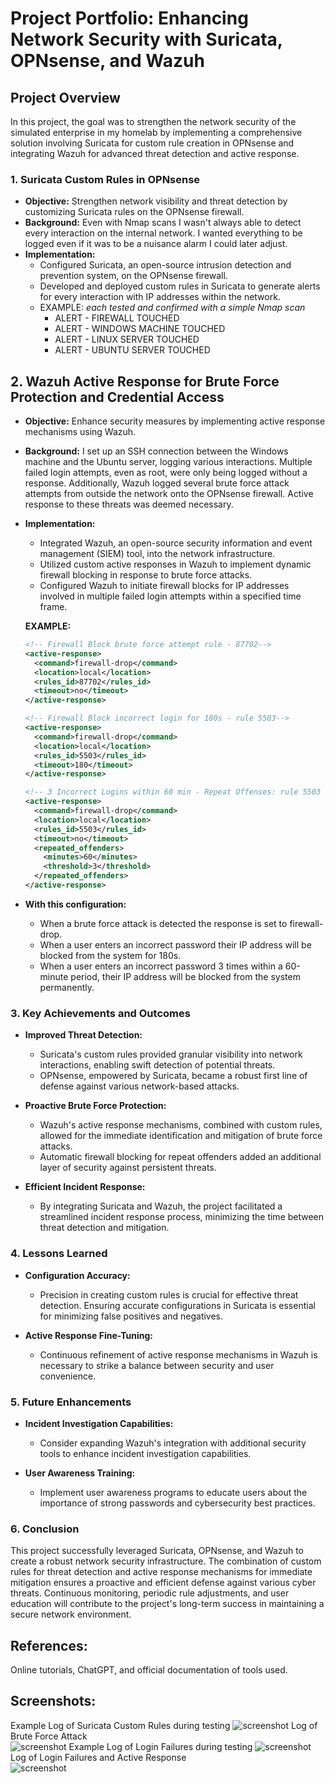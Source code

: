 # Project Portfolio: Enhancing Network Security with Suricata, OPNsense, and Wazuh

## Project Overview
In this project, the goal was to strengthen the network security of the simulated enterprise in my homelab by implementing a comprehensive solution involving Suricata for custom rule creation in OPNsense and integrating Wazuh for advanced threat detection and active response.

### 1. Suricata Custom Rules in OPNsense
- **Objective:** Strengthen network visibility and threat detection by customizing Suricata rules on the OPNsense firewall.
- **Background:** Even with Nmap scans I wasn't always able to detect every interaction on the internal network. I wanted everything to be logged even if it was to be a nuisance alarm I could later adjust.
- **Implementation:**
  - Configured Suricata, an open-source intrusion detection and prevention system, on the OPNsense firewall.
  - Developed and deployed custom rules in Suricata to generate alerts for every interaction with IP addresses within the network.
  - EXAMPLE: *each tested and confirmed with a simple Nmap scan*
    - ALERT - FIREWALL TOUCHED	
	- ALERT - WINDOWS MACHINE TOUCHED	
	- ALERT - LINUX SERVER TOUCHED	
	- ALERT - UBUNTU SERVER TOUCHED

## 2. Wazuh Active Response for Brute Force Protection and Credential Access

- **Objective:** Enhance security measures by implementing active response mechanisms using Wazuh.
- **Background:** I set up an SSH connection between the Windows machine and the Ubuntu server, logging various interactions. Multiple failed login attempts, even as root, were only being logged without a response. Additionally, Wazuh logged several brute force attack attempts from outside the network onto the OPNsense firewall. Active response to these threats was deemed necessary.
- **Implementation:**
  - Integrated Wazuh, an open-source security information and event management (SIEM) tool, into the network infrastructure.
  - Utilized custom active responses in Wazuh to implement dynamic firewall blocking in response to brute force attacks.
  - Configured Wazuh to initiate firewall blocks for IP addresses involved in multiple failed login attempts within a specified time frame.
  
  **EXAMPLE:**
  
  ```xml
  <!-- Firewall Block brute force attempt rule - 87702-->
  <active-response>
    <command>firewall-drop</command>
    <location>local</location>
    <rules_id>87702</rules_id>
    <timeout>no</timeout>
  </active-response>
  
  <!-- Firewall Block incorrect login for 180s - rule 5503-->
  <active-response>
    <command>firewall-drop</command>
    <location>local</location>
    <rules_id>5503</rules_id>
    <timeout>180</timeout>
  </active-response>
  
  <!-- 3 Incorrect Logins within 60 min - Repeat Offenses: rule 5503 -->
  <active-response>
    <command>firewall-drop</command>
    <location>local</location>
    <rules_id>5503</rules_id>
    <timeout>no</timeout>
    <repeated_offenders>
      <minutes>60</minutes>
      <threshold>3</threshold>
    </repeated_offenders>
  </active-response>

- **With this configuration:**
   - When a brute force attack is detected the response is set to firewall-drop.
   - When a user enters an incorrect password their IP address will be blocked from the system for 180s. 
   - When a user enters an incorrect password 3 times within a 60-minute period, their IP address will be blocked from the system permanently.


### 3. Key Achievements and Outcomes
- **Improved Threat Detection:**
  - Suricata's custom rules provided granular visibility into network interactions, enabling swift detection of potential threats.
  - OPNsense, empowered by Suricata, became a robust first line of defense against various network-based attacks.

- **Proactive Brute Force Protection:**
  - Wazuh's active response mechanisms, combined with custom rules, allowed for the immediate identification and mitigation of brute force attacks.
  - Automatic firewall blocking for repeat offenders added an additional layer of security against persistent threats.

- **Efficient Incident Response:**
  - By integrating Suricata and Wazuh, the project facilitated a streamlined incident response process, minimizing the time between threat detection and mitigation.

### 4. Lessons Learned
- **Configuration Accuracy:**
  - Precision in creating custom rules is crucial for effective threat detection. Ensuring accurate configurations in Suricata is essential for minimizing false positives and negatives.

- **Active Response Fine-Tuning:**
  - Continuous refinement of active response mechanisms in Wazuh is necessary to strike a balance between security and user convenience.

### 5. Future Enhancements
- **Incident Investigation Capabilities:**
  - Consider expanding Wazuh's integration with additional security tools to enhance incident investigation capabilities.

- **User Awareness Training:**
  - Implement user awareness programs to educate users about the importance of strong passwords and cybersecurity best practices.

### 6. Conclusion
This project successfully leveraged Suricata, OPNsense, and Wazuh to create a robust network security infrastructure. The combination of custom rules for threat detection and active response mechanisms for immediate mitigation ensures a proactive and efficient defense against various cyber threats. Continuous monitoring, periodic rule adjustments, and user education will contribute to the project's long-term success in maintaining a secure network environment.

## References: 
Online tutorials, ChatGPT, and official documentation of tools used. 

## Screenshots:
Example Log of Suricata Custom Rules during testing
  ![screenshot](alerts2.png)
Log of Brute Force Attack  
  ![screenshot](bruteforce.png)
Example Log of Login Failures during testing
   ![screenshot](loginfail.png)
Log of Login Failures and Active Response  
   ![screenshot](loginfailresponse.png)
